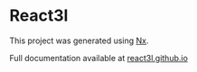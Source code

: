 

# React3l

This project was generated using [Nx](https://nx.dev).

Full documentation available at [react3l.github.io](https://react3l.github.io)
